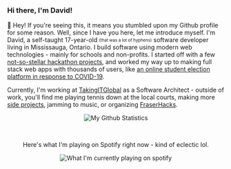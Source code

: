 ### Hi there, I'm David!

👋 Hey! If you're seeing this, it means you stumbled upon my Github profile for some reason. Well, since I have you here, let me introduce myself. I'm David, a self-taught 17-year-old <sub><sup>(that was a lot of hyphens)</sup></sub> software developer living in Mississauga, Ontario. I build software using modern web technologies - mainly for schools and non-profits. I started off with a few [not-so-stellar hackathon projects](https://devpost.com/software/homify), and worked my way up to making full stack web apps with thousands of users, like [an online student election platform in response to COVID-19](https://github.com/fraser-votes). 

Currently, I'm working at [TakingITGlobal](https://takingitglobal.org) as a Software Architect - outside of work, you'll find me playing tennis down at the local courts, making more [side projects](https://donations.exposed), jamming to music, or organizing [FraserHacks](https://fraserhacks.ca).

<p align="center">
  <img alt="My Github Statistics" src="https://github-readme-stats.vercel.app/api?username=davidli3100">
</p>
<br/>
<p align="center">
  Here's what I'm playing on Spotify right now - kind of eclectic lol.
</p>

<p align="center">
  <img alt="What I'm currently playing on spotify" src="https://spotify-github-profile.vercel.app/api/view?uid=12172317276&cover_image=true">
</p>

